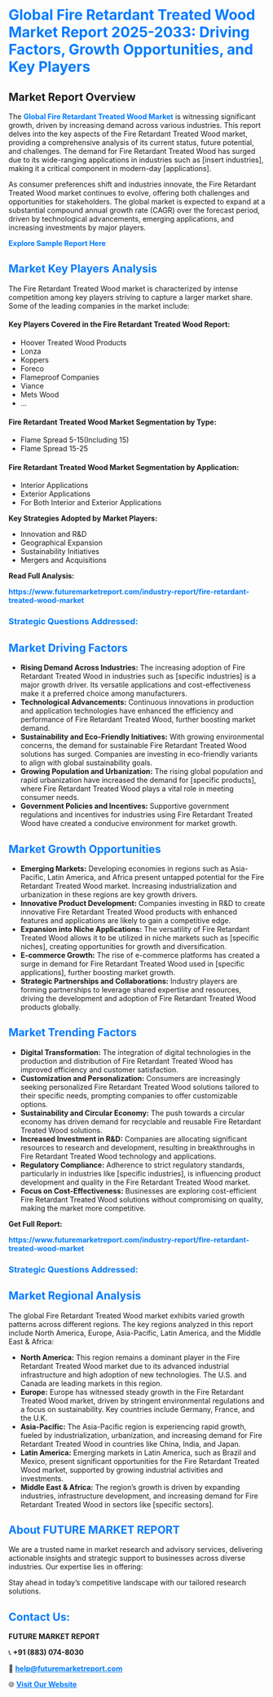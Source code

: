 <h1 style="color: #007BFF;">Global Fire Retardant Treated Wood Market Report 2025-2033: Driving Factors, Growth Opportunities, and Key Players</h1>

<section id="overview">
<h2>Market Report Overview</h2>
<p>The <a href="https://www.futuremarketreport.com/industry-report/fire-retardant-treated-wood-market" style="color: #007BFF; text-decoration: none;"><strong>Global Fire Retardant Treated Wood Market</strong></a> is witnessing significant growth, driven by increasing demand across various industries. This report delves into the key aspects of the Fire Retardant Treated Wood market, providing a comprehensive analysis of its current status, future potential, and challenges. The demand for Fire Retardant Treated Wood has surged due to its wide-ranging applications in industries such as [insert industries], making it a critical component in modern-day [applications].</p>
<p>As consumer preferences shift and industries innovate, the Fire Retardant Treated Wood market continues to evolve, offering both challenges and opportunities for stakeholders. The global market is expected to expand at a substantial compound annual growth rate (CAGR) over the forecast period, driven by technological advancements, emerging applications, and increasing investments by major players.</p>
</section>

<section id="overview">
<p><a href="https://www.futuremarketreport.com/request-sample/reportId=102237" style="color: #007BFF; text-decoration: none;"><strong>Explore Sample Report Here</strong></a></p>
</section>

<section id="key-players">
<h2 style="color: #007BFF;">Market Key Players Analysis</h2>
<p>The Fire Retardant Treated Wood market is characterized by intense competition among key players striving to capture a larger market share. Some of the leading companies in the market include:</p>
<h4>Key Players Covered in the Fire Retardant Treated Wood Report:</h4>
<ul><li>Hoover Treated Wood Products</li><li>Lonza</li><li>Koppers</li><li>Foreco</li><li>Flameproof Companies</li><li>Viance</li><li>Mets Wood</li><li>...</li></ul>
<h4>Fire Retardant Treated Wood Market Segmentation by Type:</h4>
<ul><li>Flame Spread 5-15(Including 15)</li><li>Flame Spread 15-25</li></ul>

<h4>Fire Retardant Treated Wood Market Segmentation by Application:</h4>
<ul><li>Interior Applications</li><li>Exterior Applications</li><li>For Both Interior and Exterior Applications</li></ul>
<p><strong>Key Strategies Adopted by Market Players:</strong></p>
<ul>
<li>Innovation and R&D</li>
<li>Geographical Expansion</li>
<li>Sustainability Initiatives</li>
<li>Mergers and Acquisitions</li>
</ul>
</section>

<section>
<p><strong>Read Full Analysis: </strong></p><a href="https://www.futuremarketreport.com/industry-report/fire-retardant-treated-wood-market" style="color: #007BFF; text-decoration: none;"><strong>https://www.futuremarketreport.com/industry-report/fire-retardant-treated-wood-market</strong></a>
<h3 style="color: #007BFF;">Strategic Questions Addressed:</h3>
</section>

<section id="driving-factors">
<h2 style="color: #007BFF;">Market Driving Factors</h2>
<ul>
<li><strong>Rising Demand Across Industries:</strong> The increasing adoption of Fire Retardant Treated Wood in industries such as [specific industries] is a major growth driver. Its versatile applications and cost-effectiveness make it a preferred choice among manufacturers.</li>
<li><strong>Technological Advancements:</strong> Continuous innovations in production and application technologies have enhanced the efficiency and performance of Fire Retardant Treated Wood, further boosting market demand.</li>
<li><strong>Sustainability and Eco-Friendly Initiatives:</strong> With growing environmental concerns, the demand for sustainable Fire Retardant Treated Wood solutions has surged. Companies are investing in eco-friendly variants to align with global sustainability goals.</li>
<li><strong>Growing Population and Urbanization:</strong> The rising global population and rapid urbanization have increased the demand for [specific products], where Fire Retardant Treated Wood plays a vital role in meeting consumer needs.</li>
<li><strong>Government Policies and Incentives:</strong> Supportive government regulations and incentives for industries using Fire Retardant Treated Wood have created a conducive environment for market growth.</li>
</ul>
</section>

<section id="growth-opportunities">
<h2 style="color: #007BFF;">Market Growth Opportunities</h2>
<ul>
<li><strong>Emerging Markets:</strong> Developing economies in regions such as Asia-Pacific, Latin America, and Africa present untapped potential for the Fire Retardant Treated Wood market. Increasing industrialization and urbanization in these regions are key growth drivers.</li>
<li><strong>Innovative Product Development:</strong> Companies investing in R&D to create innovative Fire Retardant Treated Wood products with enhanced features and applications are likely to gain a competitive edge.</li>
<li><strong>Expansion into Niche Applications:</strong> The versatility of Fire Retardant Treated Wood allows it to be utilized in niche markets such as [specific niches], creating opportunities for growth and diversification.</li>
<li><strong>E-commerce Growth:</strong> The rise of e-commerce platforms has created a surge in demand for Fire Retardant Treated Wood used in [specific applications], further boosting market growth.</li>
<li><strong>Strategic Partnerships and Collaborations:</strong> Industry players are forming partnerships to leverage shared expertise and resources, driving the development and adoption of Fire Retardant Treated Wood products globally.</li>
</ul>
</section>

<section id="trending-factors">
<h2 style="color: #007BFF;">Market Trending Factors</h2>
<ul>
<li><strong>Digital Transformation:</strong> The integration of digital technologies in the production and distribution of Fire Retardant Treated Wood has improved efficiency and customer satisfaction.</li>
<li><strong>Customization and Personalization:</strong> Consumers are increasingly seeking personalized Fire Retardant Treated Wood solutions tailored to their specific needs, prompting companies to offer customizable options.</li>
<li><strong>Sustainability and Circular Economy:</strong> The push towards a circular economy has driven demand for recyclable and reusable Fire Retardant Treated Wood solutions.</li>
<li><strong>Increased Investment in R&D:</strong> Companies are allocating significant resources to research and development, resulting in breakthroughs in Fire Retardant Treated Wood technology and applications.</li>
<li><strong>Regulatory Compliance:</strong> Adherence to strict regulatory standards, particularly in industries like [specific industries], is influencing product development and quality in the Fire Retardant Treated Wood market.</li>
<li><strong>Focus on Cost-Effectiveness:</strong> Businesses are exploring cost-efficient Fire Retardant Treated Wood solutions without compromising on quality, making the market more competitive.</li>
</ul>
</section>

<section>
<p><strong>Get Full Report: </strong></p><a href="https://www.futuremarketreport.com/industry-report/fire-retardant-treated-wood-market" style="color: #007BFF; text-decoration: none;"><strong>https://www.futuremarketreport.com/industry-report/fire-retardant-treated-wood-market</strong></a>
<h3 style="color: #007BFF;">Strategic Questions Addressed:</h3>
</section>


<section id="regional-analysis">
<h2 style="color: #007BFF;">Market Regional Analysis</h2>
<p>The global Fire Retardant Treated Wood market exhibits varied growth patterns across different regions. The key regions analyzed in this report include North America, Europe, Asia-Pacific, Latin America, and the Middle East & Africa:</p>
<ul>
<li><strong>North America:</strong> This region remains a dominant player in the Fire Retardant Treated Wood market due to its advanced industrial infrastructure and high adoption of new technologies. The U.S. and Canada are leading markets in this region.</li>
<li><strong>Europe:</strong> Europe has witnessed steady growth in the Fire Retardant Treated Wood market, driven by stringent environmental regulations and a focus on sustainability. Key countries include Germany, France, and the U.K.</li>
<li><strong>Asia-Pacific:</strong> The Asia-Pacific region is experiencing rapid growth, fueled by industrialization, urbanization, and increasing demand for Fire Retardant Treated Wood in countries like China, India, and Japan.</li>
<li><strong>Latin America:</strong> Emerging markets in Latin America, such as Brazil and Mexico, present significant opportunities for the Fire Retardant Treated Wood market, supported by growing industrial activities and investments.</li>
<li><strong>Middle East & Africa:</strong> The region’s growth is driven by expanding industries, infrastructure development, and increasing demand for Fire Retardant Treated Wood in sectors like [specific sectors].</li>
</ul>
</section>

<footer>
<h2 style="color: #007BFF;">About FUTURE MARKET REPORT</h2>
<p>We are a trusted name in market research and advisory services, delivering actionable insights and strategic support to businesses across diverse industries. Our expertise lies in offering:</p>

<p>Stay ahead in today’s competitive landscape with our tailored research solutions.</p>

<h2 style="color: #007BFF;">Contact Us:</h2>
<p><strong>FUTURE MARKET REPORT</strong></p>
<p>📞 <strong>+91 (883) 074-8030</strong></p>
<p>📧 <strong><a href="mailto:help@futuremarketreport.com" style="color: #007BFF;">help@futuremarketreport.com</a></strong></p>
<p>🌐 <strong><a href="https://www.futuremarketreport.com/" style="color: #007BFF;">Visit Our Website</a></strong></p>
</footer>